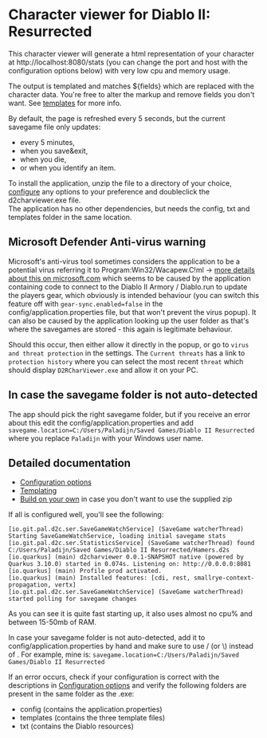 # Character viewer for Diablo II: Resurrected

This character viewer will generate a html representation of your character at http://localhost:8080/stats (you can change the port and host with the configuration options below) with very low cpu and memory usage.

The output is templated and matches ${fields} which are replaced with the character data. You're free to alter the markup and remove fields you don't want. See [templates](docs/templating.md) for more info.  

By default, the page is refreshed every 5 seconds, but the current savegame file only updates:
* every 5 minutes, 
* when you save&exit, 
* when you die,
* or when you identify an item.

To install the application, unzip the file to a directory of your choice, [configure](docs/configuration.md) any options to your preference and doubleclick the d2charviewer.exe file.  
The application has no other dependencies, but needs the config, txt and templates folder in the same location.

## Microsoft Defender Anti-virus warning
Microsoft's anti-virus tool sometimes considers the application to be a potential virus referring it to Program:Win32/Wacapew.C!ml -> [more details about this on microsoft.com](https://www.microsoft.com/en-us/wdsi/threats/malware-encyclopedia-description?Name=Program:Win32/Wacapew.C!ml) which seems to be caused by the application containing code to connect to the Diablo II Armory / Diablo.run to update the players gear, which obviously is intended behaviour (you can switch this feature off with `gear-sync.enabled=false` in the config/application.properties file, but that won't prevent the virus popup). It can also be caused by the application looking up the user folder as that's where the savegames are stored - this again is legitimate behaviour.   

Should this occur, then either allow it directly in the popup, or go to `virus and threat protection` in the settings. The `Current threats` has a link to `protection history` where you can select the most recent `threat` which should display `D2RCharViewer.exe` and allow it on your PC. 

## In case the savegame folder is not auto-detected
The app should pick the right savegame folder, but if you receive an error about this edit the config/application.properties and add ```savegame.location=C:/Users/Paladijn/Saved Games/Diablo II Resurrected``` where you replace ```Paladijn``` with your Windows user name.

## Detailed documentation  
* [Configuration options](docs/configuration.md)  
* [Templating](docs/templating.md)  
* [Build on your own](docs/build.md) in case you don't want to use the supplied zip

If all is configured well, you'll see the following:
```logcatfilter
[io.git.pal.d2c.ser.SaveGameWatchService] (SaveGame watcherThread) Starting SaveGameWatchService, loading initial savegame stats
[io.git.pal.d2c.ser.StatisticsService] (SaveGame watcherThread) found C:/Users/Paladijn/Saved Games/Diablo II Resurrected/Hamers.d2s
[io.quarkus] (main) d2charviewer 0.0.1-SNAPSHOT native (powered by Quarkus 3.10.0) started in 0.074s. Listening on: http://0.0.0.0:8081
[io.quarkus] (main) Profile prod activated. 
[io.quarkus] (main) Installed features: [cdi, rest, smallrye-context-propagation, vertx]
[io.git.pal.d2c.ser.SaveGameWatchService] (SaveGame watcherThread) started polling for savegame changes
```
As you can see it is quite fast starting up, it also uses almost no cpu% and between 15-50mb of RAM.

In case your savegame folder is not auto-detected, add it to config/application.properties by hand and make sure to use / (or \\) instead of \. For example, mine is:
```savegame.location=C:/Users/Paladijn/Saved Games/Diablo II Resurrected```

If an error occurs, check if your configuration is correct with the descriptions in [Configuration options](docs/configuration.md) and verify the following folders are present in the same folder as the .exe:
- config (contains the application.properties)
- templates (contains the three template files)
- txt (contains the Diablo resources)
